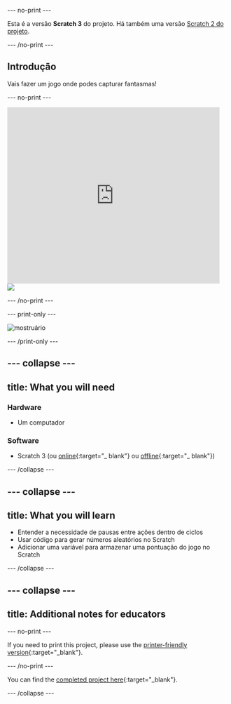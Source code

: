 \--- no-print \---

Esta é a versão **Scratch 3** do projeto. Há também uma versão [Scratch 2 do projeto](https://projects.raspberrypi.org/en/projects/ghostbusters-scratch2).

\--- /no-print \---

## Introdução

Vais fazer um jogo onde podes capturar fantasmas!

\--- no-print \---

<div class="scratch-preview">
  <iframe allowtransparency="true" width="485" height="402" src="https://scratch.mit.edu/projects/embed/276874679/?autostart=false" frameborder="0" scrolling="no"></iframe>
  <img src="images/showcase-static.png">
</div>

\--- /no-print \---

\--- print-only \---

![mostruário](images/showcase-static.png)

\--- /print-only \---

## \--- collapse \---

## title: What you will need

### Hardware

- Um computador

### Software

- Scratch 3 (ou [online](http://rpf.io/scratchon){:target="_ blank"} ou [offline](http://rpf.io/scratchoff){:target="_ blank"})

\--- /collapse \---

## \--- collapse \---

## title: What you will learn

- Entender a necessidade de pausas entre ações dentro de ciclos
- Usar código para gerar números aleatórios no Scratch
- Adicionar uma variável para armazenar uma pontuação do jogo no Scratch

\--- /collapse \---

## \--- collapse \---

## title: Additional notes for educators

\--- no-print \---

If you need to print this project, please use the [printer-friendly version](https://projects.raspberrypi.org/en/projects/ghostbusters/print){:target="_blank"}.

\--- /no-print \---

You can find the [completed project here](http://rpf.io/p/en/ghostbusters-get){:target="_blank"}.

\--- /collapse \---